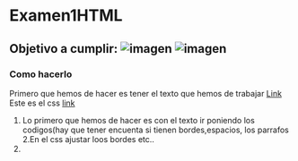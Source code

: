 # Examen1HTML
## Objetivo a cumplir: ![imagen](Examen1HTML/Captura1.PNG) ![imagen](Imágenes/Captura1.PNG"hola")
### Como hacerlo
Primero que hemos de hacer es tener el texto que hemos de trabajar [Link](https://github.com/mdn/learning-area/blob/master/html/introduction-to-html/marking-up-a-letter-start/letter-text.txt)
Este es el css [link](https://github.com/mdn/learning-area/blob/master/html/introduction-to-html/marking-up-a-letter-start/css.txt)

1. Lo primero que hemos de hacer es con el texto ir poniendo los codigos(hay que tener encuenta si tienen bordes,espacios, los parrafos
2.En el css ajustar loos bordes etc..
3.
